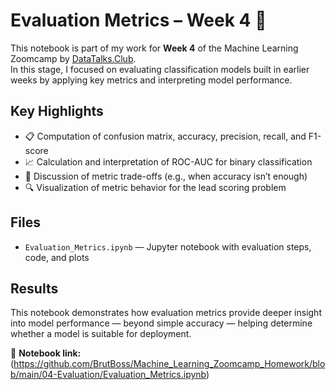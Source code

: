 # Evaluation Metrics – Week 4 🧮

This notebook is part of my work for **Week 4** of the Machine Learning Zoomcamp by [DataTalks.Club](https://datatalks.club/).  
In this stage, I focused on evaluating classification models built in earlier weeks by applying key metrics and interpreting model performance.

## Key Highlights
- 📋 Computation of confusion matrix, accuracy, precision, recall, and F1-score  
- 📈 Calculation and interpretation of ROC-AUC for binary classification  
- 🎯 Discussion of metric trade-offs (e.g., when accuracy isn’t enough)  
- 🔍 Visualization of metric behavior for the lead scoring problem

## Files
- `Evaluation_Metrics.ipynb` — Jupyter notebook with evaluation steps, code, and plots

## Results
This notebook demonstrates how evaluation metrics provide deeper insight into model performance — beyond simple accuracy — helping determine whether a model is suitable for deployment.

📘 **Notebook link:** (https://github.com/BrutBoss/Machine_Learning_Zoomcamp_Homework/blob/main/04-Evaluation/Evaluation_Metrics.ipynb)
